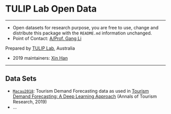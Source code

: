 # TULIP Lab Open Data  

---
- Open datasets for research purpose, you are free to use, change and distribute this package with the `README.md` information unchanged.
- Point of Contact: [A/Prof. Gang Li](https://github.com/tuliplab) 

Prepared by [TULIP Lab](http://www.tulip.org.au), Australia

- 2019 maintainers: [Xin Han](https://github.com/xhan97)

---

## Data Sets

* [`Macau2018`](Macau2018): Tourism Demand Forecasting data as used in [Tourism Demand Forecasting: A Deep Learning Approach](https://doi.org/10.1016/j.annals.2019.01.014) (Annals of Tourism Research, 2019)
* ...
